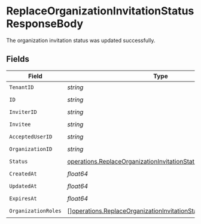 # ReplaceOrganizationInvitationStatusResponseBody

The organization invitation status was updated successfully.


## Fields

| Field                                                                                                                                              | Type                                                                                                                                               | Required                                                                                                                                           | Description                                                                                                                                        |
| -------------------------------------------------------------------------------------------------------------------------------------------------- | -------------------------------------------------------------------------------------------------------------------------------------------------- | -------------------------------------------------------------------------------------------------------------------------------------------------- | -------------------------------------------------------------------------------------------------------------------------------------------------- |
| `TenantID`                                                                                                                                         | *string*                                                                                                                                           | :heavy_check_mark:                                                                                                                                 | N/A                                                                                                                                                |
| `ID`                                                                                                                                               | *string*                                                                                                                                           | :heavy_check_mark:                                                                                                                                 | N/A                                                                                                                                                |
| `InviterID`                                                                                                                                        | *string*                                                                                                                                           | :heavy_check_mark:                                                                                                                                 | N/A                                                                                                                                                |
| `Invitee`                                                                                                                                          | *string*                                                                                                                                           | :heavy_check_mark:                                                                                                                                 | N/A                                                                                                                                                |
| `AcceptedUserID`                                                                                                                                   | *string*                                                                                                                                           | :heavy_check_mark:                                                                                                                                 | N/A                                                                                                                                                |
| `OrganizationID`                                                                                                                                   | *string*                                                                                                                                           | :heavy_check_mark:                                                                                                                                 | N/A                                                                                                                                                |
| `Status`                                                                                                                                           | [operations.ReplaceOrganizationInvitationStatusStatusResponse](../../models/operations/replaceorganizationinvitationstatusstatusresponse.md)       | :heavy_check_mark:                                                                                                                                 | N/A                                                                                                                                                |
| `CreatedAt`                                                                                                                                        | *float64*                                                                                                                                          | :heavy_check_mark:                                                                                                                                 | N/A                                                                                                                                                |
| `UpdatedAt`                                                                                                                                        | *float64*                                                                                                                                          | :heavy_check_mark:                                                                                                                                 | N/A                                                                                                                                                |
| `ExpiresAt`                                                                                                                                        | *float64*                                                                                                                                          | :heavy_check_mark:                                                                                                                                 | N/A                                                                                                                                                |
| `OrganizationRoles`                                                                                                                                | [][operations.ReplaceOrganizationInvitationStatusOrganizationRole](../../models/operations/replaceorganizationinvitationstatusorganizationrole.md) | :heavy_check_mark:                                                                                                                                 | N/A                                                                                                                                                |